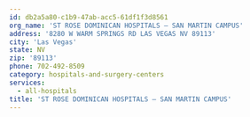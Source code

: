```yaml
---
id: db2a5a80-c1b9-47ab-acc5-61df1f3d8561
org_name: 'ST ROSE DOMINICAN HOSPITALS – SAN MARTIN CAMPUS'
address: '8280 W WARM SPRINGS RD LAS VEGAS NV 89113'
city: 'Las Vegas'
state: NV
zip: '89113'
phone: 702-492-8509
category: hospitals-and-surgery-centers
services:
  - all-hospitals
title: 'ST ROSE DOMINICAN HOSPITALS – SAN MARTIN CAMPUS'
---
```

